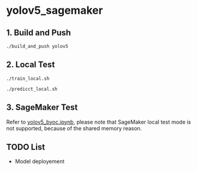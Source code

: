 # yolov5_sagemaker

## 1. Build and Push

`./build_and_push yolov5`

## 2. Local Test

`./train_local.sh`

`./predicct_local.sh`

## 3. SageMaker Test

Refer to [yolov5_byoc.ipynb](yolov5_byoc.ipynb), please note that SageMaker local test mode is not supported, because of the shared memory reason.

## TODO List

* Model deployement